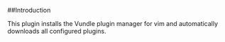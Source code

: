 ##Introduction

This plugin installs the Vundle plugin manager for vim and automatically downloads all configured plugins.
